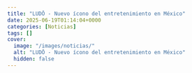 ```yaml
---
title: "LUDŌ - Nuevo ícono del entretenimiento en México"
date: 2025-06-19T01:14:04+0000
categories: [Noticias]
tags: []
cover:
  image: "/images/noticias/"
  alt: "LUDŌ - Nuevo ícono del entretenimiento en México"
  hidden: false
---
```



